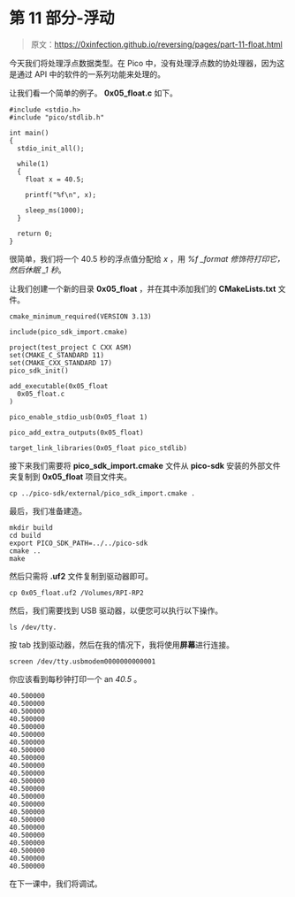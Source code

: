 # 第 11 部分-浮动

> 原文：<https://0xinfection.github.io/reversing/pages/part-11-float.html>

今天我们将处理浮点数据类型。在 Pico 中，没有处理浮点数的协处理器，因为这是通过 API 中的软件的一系列功能来处理的。

让我们看一个简单的例子。 **0x05_float.c** 如下。

```
#include <stdio.h>
#include "pico/stdlib.h"

int main() 
{
  stdio_init_all();

  while(1) 
  {
    float x = 40.5;

    printf("%f\n", x); 

    sleep_ms(1000);
  }

  return 0;
}

```

很简单，我们将一个 40.5 秒的浮点值分配给 *x* ，用 *%f _format 修饰符打印它，然后休眠 _1 秒*。

让我们创建一个新的目录 **0x05_float** ，并在其中添加我们的 **CMakeLists.txt** 文件。

```
cmake_minimum_required(VERSION 3.13)

include(pico_sdk_import.cmake)

project(test_project C CXX ASM)
set(CMAKE_C_STANDARD 11) 
set(CMAKE_CXX_STANDARD 17) 
pico_sdk_init()

add_executable(0x05_float
  0x05_float.c
)

pico_enable_stdio_usb(0x05_float 1)

pico_add_extra_outputs(0x05_float)

target_link_libraries(0x05_float pico_stdlib)

```

接下来我们需要将 **pico_sdk_import.cmake** 文件从 **pico-sdk** 安装的外部文件夹复制到 **0x05_float** 项目文件夹。

```
cp ../pico-sdk/external/pico_sdk_import.cmake .

```

最后，我们准备建造。

```
mkdir build
cd build
export PICO_SDK_PATH=../../pico-sdk
cmake ..
make

```

然后只需将 **.uf2** 文件复制到驱动器即可。

```
cp 0x05_float.uf2 /Volumes/RPI-RP2

```

然后，我们需要找到 USB 驱动器，以便您可以执行以下操作。

```
ls /dev/tty.

```

按 tab 找到驱动器，然后在我的情况下，我将使用**屏幕**进行连接。

```
screen /dev/tty.usbmodem0000000000001

```

你应该看到每秒钟打印一个 an *40.5* 。

```
40.500000
40.500000
40.500000
40.500000
40.500000
40.500000
40.500000
40.500000
40.500000
40.500000
40.500000
40.500000
40.500000
40.500000
40.500000
40.500000
40.500000
40.500000
40.500000
40.500000
40.500000
40.500000
40.500000

```

在下一课中，我们将调试。